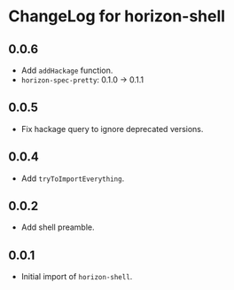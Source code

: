 # ChangeLog for horizon-shell

## 0.0.6

* Add `addHackage` function.
* `horizon-spec-pretty`: 0.1.0 -> 0.1.1

## 0.0.5

* Fix hackage query to ignore deprecated versions.

## 0.0.4

* Add `tryToImportEverything`.

## 0.0.2

* Add shell preamble.

## 0.0.1

* Initial import of `horizon-shell`.
